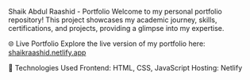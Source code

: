 Shaik Abdul Raashid - Portfolio
Welcome to my personal portfolio repository! This project showcases my academic journey, skills, certifications, and projects, providing a glimpse into my expertise.

🌐 Live Portfolio
Explore the live version of my portfolio here: [shaikraashid.netlify.app](https://shaikraashid.netlify.app/)


🔧 Technologies Used
Frontend: HTML, CSS, JavaScript
Hosting: Netlify
